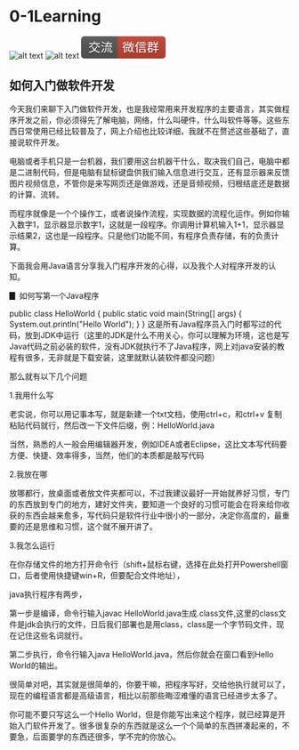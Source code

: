 # 0-1Learning

![alt text](../../static/common/svg/luoxiaosheng.svg "公众号")
![alt text](../../static/common/svg/luoxiaosheng_learning.svg "学习")
![alt text](../../static/common/svg/luoxiaosheng_wechat.svg "微信")

## 如何入门做软件开发

今天我们来聊下入门做软件开发，也是我经常用来开发程序的主要语言，其实做程序开发之前，你必须得先了解电脑，网络，什么叫硬件，什么叫软件等等。这些东西日常使用已经比较普及了，网上介绍也比较详细，我就不在赘述这些基础了，直接说软件开发。

电脑或者手机只是一台机器，我们要用这台机器干什么，取决我们自己，电脑中都是二进制代码，但是电脑有鼠标键盘供我们输入信息进行交互，还有显示器来反馈图片视频信息，不管你是来写网页还是做游戏，还是音频视频，归根结底还是数据的计算、流转。

而程序就像是一个个操作工，或者说操作流程，实现数据的流程化运作。例如你输入数字1，显示器显示数字1，这就是一段程序。你调用计算机输入1+1，显示器显示结果2，这也是一段程序。只是他们功能不同，有程序负责存储，有的负责计算。

下面我会用Java语言分享我入门程序开发的心得，以及我个人对程序开发的认知。

▊ 如何写第一个Java程序

public class HelloWorld {
public static void main(String[] args) {
System.out.println("Hello World");
}
}
这是所有Java程序员入门时都写过的代码，放到JDK中运行（这里的JDK是什么不用关心，你可以理解为环境，这也是写Java代码之前必装的软件，没有JDK就执行不了Java程序，网上对java安装的教程有很多，无非就是下载安装，这里就默认装软件都没问题）

那么就有以下几个问题

1.我用什么写

老实说，你可以用记事本写，就是新建一个txt文档，使用ctrl+c，和ctrl+v 复制粘贴代码就行，然后改一下文件后缀，例：HelloWorld.java

当然，熟悉的人一般会用编辑器开发，例如IDEA或者Eclipse，这比文本写代码要方便、快捷、效率得多，当然，他们的本质都是敲写代码

2.我放在哪

放哪都行，放桌面或者放文件夹都可以，不过我建议最好一开始就养好习惯，专门的东西放到专门的地方，建好文件夹，要知道一个良好的习惯可能会在将来给你收获的东西会越来愈多，写代码只是软件行业中很小的一部分，决定你高度的，最重要的还是思维和习惯，这个就不展开讲了。


3.我怎么运行

在你存储文件的地方打开命令行（shift+鼠标右键，选择在此处打开Powershell窗口，后者使用快捷键win+R，但要配合文件地址），

java执行程序有两步，

第一步是编译，命令行输入javac HelloWorld.java生成.class文件,这里的class文件是jdk会执行的文件，日后我们部署也是用class，class是一个字节码文件，现在记住这些名词就行。

第二步执行，命令行输入java HelloWorld.java，然后你就会在窗口看到Hello World的输出。

很简单对吧，其实就是很简单的，你要干嘛，把程序写好，交给他执行就可以了，现在的编程语言都是高级语言，相比以前那些晦涩难懂的语言已经进步太多了。

你可能不要只写这么一个Hello World，但是你能写出来这个程序，就已经算是开始入门软件开发了。很多很复杂的东西就是这么一个个简单的东西拼凑起来的，不要急，后面要学的东西还很多，学不完的你放心。


